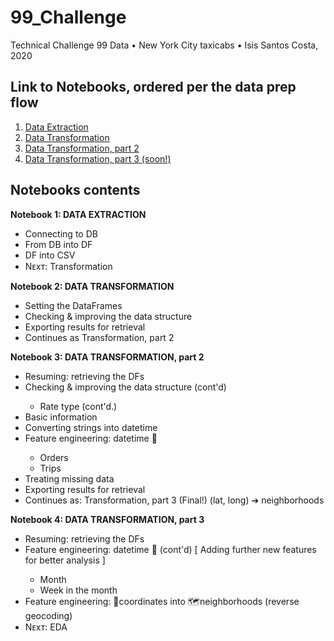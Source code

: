 # 99_Challenge
Technical Challenge 99 Data • New York City taxicabs • Isis Santos Costa, 2020

## Link to Notebooks, ordered per the data prep flow

<ol>
  <li><a href="https://github.com/IsisSantosCosta/99_Challenge/blob/main/99__DataExtraction.ipynb">Data Extraction</a></li>
  <li><a href="https://github.com/IsisSantosCosta/99_Challenge/blob/main/99__DataTransformation.ipynb">Data Transformation</a></li>
  <li><a href="https://github.com/IsisSantosCosta/99_Challenge/blob/main/99__DataTransformation2.ipynb">Data Transformation, part 2</a></li>
  <li><a href="https://github.com/IsisSantosCosta/99_Challenge/blob/main/99__DataTransformation3.ipynb">Data Transformation, part 3 (soon!)</a></li>
  <!-- <li><a href="#Notebook_01">EDA</a></li> -->
 </ol>

<h2> Notebooks contents </h2>

<p id="#Notebook_01"><b> Notebook 1: DATA EXTRACTION </b></p>
<ul>
  <li> Connecting to DB </li>
  <li> From DB into DF </li>
  <li> DF into CSV </li>
  <li> Nᴇxᴛ: Transformation </li>
</ul>
</p>

<p id="#Notebook_02"><b> Notebook 2: DATA TRANSFORMATION </b></p>
<ul>
  <li> Setting the DataFrames </li>
  <li> Checking & improving the data structure </li>
  <li> Exporting results for retrieval </li>
  <li> Continues as Transformation, part 2 </li>
</ul>
</p>

<p id="#Notebook_03"><b> Notebook 3: DATA TRANSFORMATION, part 2 </b></p>
<ul>
  <li> Resuming: retrieving the DFs </li>
  <li> Checking & improving the data structure (cont'd) </li>
    <ul>
      <li> Rate type (cont'd.) </li>
    </ul>
  <li> Basic information </li>
  <li> Converting strings into datetime </li>
  <li> Feature engineering: datetime 📅 </li>
    <ul>
      <li> Orders </li>
      <li> Trips </li>
    </ul>
  <li> Treating missing data </li>
  <li> Exporting results for retrieval </li>
  <li> Continues as: Transformation, part 3 (Final!) (lat, long) ➔ neighborhoods </li>
</ul>
</p>

<p id="#Notebook_04"><b> Notebook 4: DATA TRANSFORMATION, part 3 </b>
<ul>
  <li> Resuming: retrieving the DFs </li>
  <li> Feature engineering: datetime 📅 (cont'd) [ Adding further new features for better analysis ] </li>
    <ul>
      <li> Month </li>
      <li> Week in the month </li>
    </ul>
  <li> Feature engineering: 📍coordinates into 🗺️neighborhoods (reverse geocoding) </li>
  <li> Nᴇxᴛ: EDA </li>
</ul>
</p>
